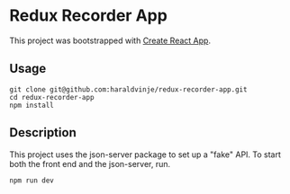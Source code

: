 # Redux Recorder App

This project was bootstrapped with [Create React App](https://github.com/facebook/create-react-app).

## Usage

```
git clone git@github.com:haraldvinje/redux-recorder-app.git
cd redux-recorder-app
npm install
```

## Description

This project uses the json-server package to set up a "fake" API. To start both the front end and the json-server, run.

`npm run dev`

